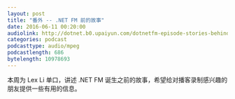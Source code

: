 ```yaml
---
layout: post
title: "番外 -- .NET FM 前的故事"
date: 2016-06-11 00:20:00
audiolink: http://dotnet.b0.upaiyun.com/dotnetfm-episode-stories-behind.mp3
categories: podcast 
podcasttype: audio/mpeg
podcastlength: 686
bytelength: 10978693   
---
```


本周为 Lex Li 单口，讲述 .NET FM 诞生之前的故事，希望给对播客录制感兴趣的朋友提供一些有用的信息。

